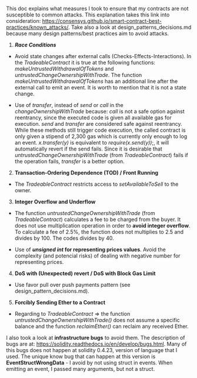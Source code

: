This doc explains what measures I took to ensure that my contracts are not susceptible to common attacks.
This explanation takes this link into consideration: https://consensys.github.io/smart-contract-best-practices/known_attacks/.
Take also a look at design_patterns_decisions.md because many design patterns/best practices aim to avoid attacks.

1. **_Race Conditions_**

* Avoid state changes after external calls (Checks-Effects-Interactions). In the _TradeableContract_ it is true at the following functions: _makeUntrustedWithdrawalOfTokens_ and _untrustedChangeOwnershipWithTrade_. The function _makeUntrustedWithdrawalOfTokens_ has an additional line after the external call to emit an event. It is worth to mention that it is not a state change. 

* Use of _transfer_, instead of _send_ or _call_ in the _changeOwnershipWithTrade_ because: 
 _call_ is not a safe option against reentrancy, since the executed code is given all available gas for execution.
 _send_ and _transfer_ are considered safe against reentrancy. While these methods still trigger code execution, the called contract is only given a stipend of 2,300 gas which is currently only enough to log an event. _x.transfer(y)_ is equivalent to _require(x.send(y))_;, it will automatically revert if the send fails. Since it is desirable that _untrustedChangeOwnershipWithTrade_ (from _TradeableContract_) fails if the operation fails, _transfer_ is a better option.


2. **Transaction-Ordering Dependence (TOD) / Front Running**

* The _TradeableContract_ restricts access to _setAvailableToSell_ to the owner.


3. **Integer Overflow and Underflow**

* The function _untrustedChangeOwnershipWithTrade_ (from _TradeableContract_) calculates a fee to be charged from the buyer. It does not use multiplication operation in order to **avoid integer overflow**. To calculate a fee of 2.5%, the function does not multiplies to 2.5 and divides by 100. The codes divides by 40. 

* Use of **_unsigned int_ for representing prices values**. Avoid the complexity (and potencial risks) of dealing with negative number for representing prices.


4. **DoS with (Unexpected) revert / DoS with Block Gas Limit**

* Use favor pull over push payments pattern (see design_pattern_decisions.md).


5. **Forcibly Sending Ether to a Contract**

* Regarding to _TradeableContract_ => the function _untrustedChangeOwnershipWithTrade()_ does not assume a specific balance and the function _reclaimEther()_ can reclaim any received Ether.


I also took a look at **infrastructure bugs** to avoid them. The description of bugs are at: https://solidity.readthedocs.io/en/develop/bugs.html. Many of this bugs does not happen at solidity 0.4.23, version of language that I used. The unique know bug that can happen at this version is **EventStructWrongData** - I avoid by not using struct in events. When emitting an event, I passed many arguments, but not a struct.